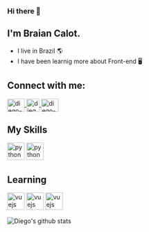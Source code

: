 ### Hi there 👋
## I'm Braian Calot.
- I live in Brazil 🌎
- I have been learnig more about Front-end 🖥️
## Connect with me:
<a href="https://www.linkedin.com/in/braiancalot/" target="_blank">
<img align="center" alt="diego-linkedin" height="30" width="40" src="https://cdn.jsdelivr.net/gh/devicons/devicon/icons/linkedin/linkedin-original.svg" style="max-width:100%;">
</a>
<a href="https://www.instagram.com/braian.calot/" target="_blank">
<img align="center" alt="diego-instagram" height="30" width="30" src="https://cdn.icon-icons.com/icons2/836/PNG/512/Instagram_icon-icons.com_66804.png" style="max-width:100%;">
</a>
<a href="https://www.facebook.com/braian.calot/" target="_blank">
<img align="center" alt="diego-instagram" height="30" width="40" src="https://cdn.jsdelivr.net/gh/devicons/devicon/icons/facebook/facebook-original.svg" style="max-width:100%;">
</a>

## My Skills
<img src="https://cdn.jsdelivr.net/gh/devicons/devicon/icons/java/java-original.svg" alt="python" width="40" height="40" style="max-width:100%;"></img>
<img src="https://cdn.jsdelivr.net/gh/devicons/devicon/icons/python/python-original.svg" alt="python" width="40" height="40" style="max-width:100%;"></img>

## Learning
<img src="https://cdn.jsdelivr.net/gh/devicons/devicon/icons/html5/html5-original.svg" alt="vuejs" width="40" height="40" style="max-width:100%;"></img>
<img src="https://cdn.jsdelivr.net/gh/devicons/devicon/icons/css3/css3-original.svg" alt="vuejs" width="40" height="40" style="max-width:100%;"></img>
<img src="https://cdn.jsdelivr.net/gh/devicons/devicon/icons/javascript/javascript-plain.svg" alt="vuejs" width="40" height="40" style="max-width:100%;"></img>

![Diego's github stats](https://github-readme-stats.vercel.app/api?username=diegoshakan&show_icons=true&count_private=true&theme=radical)

<!--
**braiancalot/braiancalot** is a ✨ _special_ ✨ repository because its `README.md` (this file) appears on your GitHub profile.

Here are some ideas to get you started:

- 🔭 I’m currently working on ...
- 🌱 I’m currently learning ...
- 👯 I’m looking to collaborate on ...
- 🤔 I’m looking for help with ...
- 💬 Ask me about ...
- 📫 How to reach me: ...
- 😄 Pronouns: ...
- ⚡ Fun fact: ...
-->
